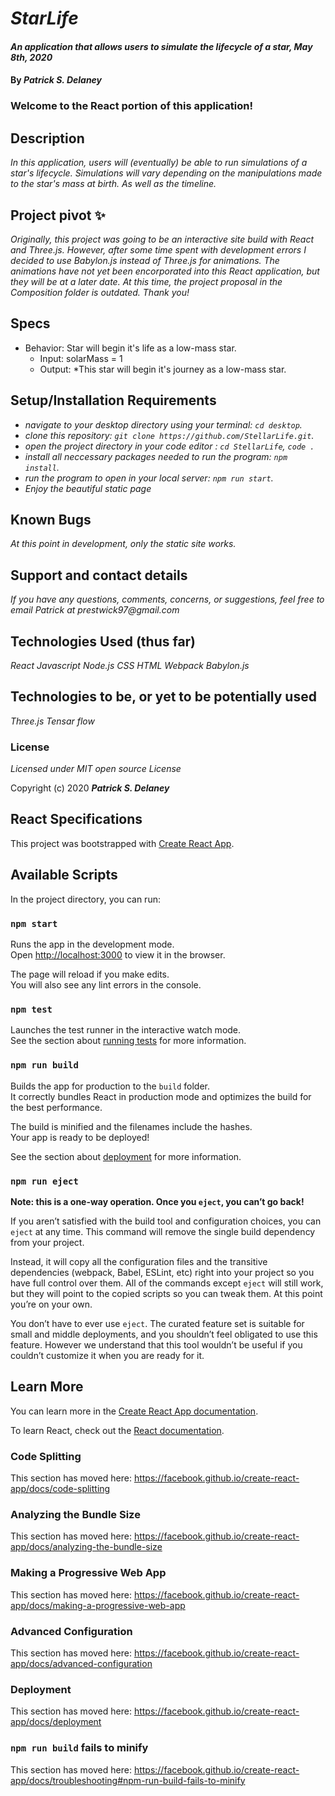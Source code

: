 # _StarLife_

#### _An application that allows users to simulate the lifecycle of a star, May 8th, 2020_

#### By _**Patrick S. Delaney**_

### Welcome to the React portion of this application!

## Description

_In this application, users will (eventually) be able to run simulations of a star's lifecycle. Simulations will vary depending on the manipulations made to the star's mass at birth. As well as the timeline._

## Project pivot ✨
_Originally, this project was going to be an interactive site build with React and Three.js. However, after some time spent with development errors I decided to use Babylon.js instead of Three.js for animations. The animations have not yet been encorporated into this React application, but they will be at a later date. At this time, the project proposal in the Composition folder is outdated. Thank you!_

## Specs

* Behavior: Star will begin it's life as a low-mass star.
	* Input: solarMass = 1
	* Output: *This star will begin it's journey as a low-mass star.

## Setup/Installation Requirements

* _navigate to your desktop directory using your terminal: `cd desktop`._
* _clone this repository: `git clone https://github.com/StellarLife.git`._
* _open the project directory in your code editor : `cd StellarLife`, `code .`_
* _install all neccessary packages needed to run the program: `npm install`._
* _run the program to open in your local server: `npm run start`._
* _Enjoy the beautiful static page_
## Known Bugs

_At this point in development, only the static site works._

## Support and contact details

_If you have any questions, comments, concerns, or suggestions, feel free to email Patrick at prestwick97@gmail.com_

## Technologies Used (thus far)

_React_
_Javascript_
_Node.js_
_CSS_
_HTML_
_Webpack_
_Babylon.js_

## Technologies to be, or yet to be potentially used 
_Three.js_
_Tensar flow_


### License

*Licensed under MIT open source License*

Copyright (c) 2020 **_Patrick S. Delaney_**


## React Specifications

This project was bootstrapped with [Create React App](https://github.com/facebook/create-react-app).

## Available Scripts

In the project directory, you can run:

### `npm start`

Runs the app in the development mode.<br />
Open [http://localhost:3000](http://localhost:3000) to view it in the browser.

The page will reload if you make edits.<br />
You will also see any lint errors in the console.

### `npm test`

Launches the test runner in the interactive watch mode.<br />
See the section about [running tests](https://facebook.github.io/create-react-app/docs/running-tests) for more information.

### `npm run build`

Builds the app for production to the `build` folder.<br />
It correctly bundles React in production mode and optimizes the build for the best performance.

The build is minified and the filenames include the hashes.<br />
Your app is ready to be deployed!

See the section about [deployment](https://facebook.github.io/create-react-app/docs/deployment) for more information.

### `npm run eject`

**Note: this is a one-way operation. Once you `eject`, you can’t go back!**

If you aren’t satisfied with the build tool and configuration choices, you can `eject` at any time. This command will remove the single build dependency from your project.

Instead, it will copy all the configuration files and the transitive dependencies (webpack, Babel, ESLint, etc) right into your project so you have full control over them. All of the commands except `eject` will still work, but they will point to the copied scripts so you can tweak them. At this point you’re on your own.

You don’t have to ever use `eject`. The curated feature set is suitable for small and middle deployments, and you shouldn’t feel obligated to use this feature. However we understand that this tool wouldn’t be useful if you couldn’t customize it when you are ready for it.

## Learn More

You can learn more in the [Create React App documentation](https://facebook.github.io/create-react-app/docs/getting-started).

To learn React, check out the [React documentation](https://reactjs.org/).

### Code Splitting

This section has moved here: https://facebook.github.io/create-react-app/docs/code-splitting

### Analyzing the Bundle Size

This section has moved here: https://facebook.github.io/create-react-app/docs/analyzing-the-bundle-size

### Making a Progressive Web App

This section has moved here: https://facebook.github.io/create-react-app/docs/making-a-progressive-web-app

### Advanced Configuration

This section has moved here: https://facebook.github.io/create-react-app/docs/advanced-configuration

### Deployment

This section has moved here: https://facebook.github.io/create-react-app/docs/deployment

### `npm run build` fails to minify

This section has moved here: https://facebook.github.io/create-react-app/docs/troubleshooting#npm-run-build-fails-to-minify

